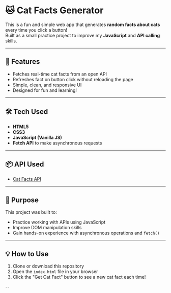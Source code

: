# 🐱 Cat Facts Generator

This is a fun and simple web app that generates **random facts about cats** every time you click a button!  
Built as a small practice project to improve my **JavaScript** and **API calling** skills.

---

## 🚀 Features

- Fetches real-time cat facts from an open API
- Refreshes fact on button click without reloading the page
- Simple, clean, and responsive UI
- Designed for fun and learning!

---

## 🛠️ Tech Used

- **HTML5**
- **CSS3**
- **JavaScript (Vanilla JS)**
- **Fetch API** to make asynchronous requests

---

## 📦 API Used

- [Cat Facts API](https://catfact.ninja/fact)

---

## 🎯 Purpose

This project was built to:

- Practice working with APIs using JavaScript
- Improve DOM manipulation skills
- Gain hands-on experience with asynchronous operations and `fetch()`

---


## 💡 How to Use

1. Clone or download this repository
2. Open the `index.html` file in your browser
3. Click the "Get Cat Fact" button to see a new cat fact each time!

--
